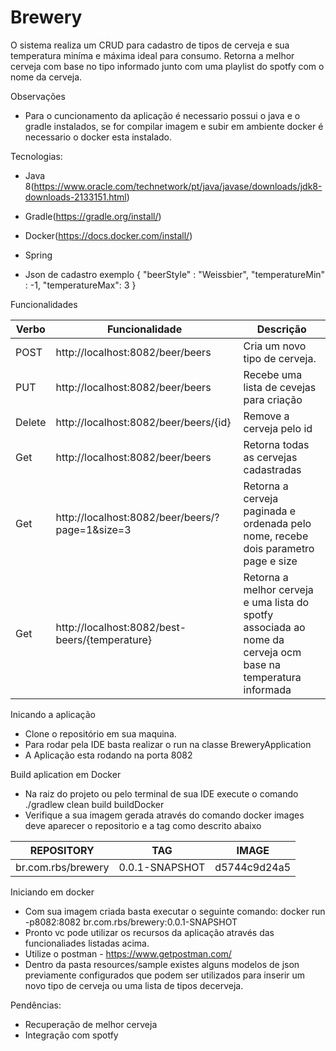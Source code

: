 # Brewery

O sistema realiza um CRUD para cadastro de tipos de cerveja e sua temperatura miníma e máxima ideal para consumo.
Retorna a melhor cerveja com base no tipo informado junto com uma playlist do spotfy com o nome da cerveja.

Observações
- Para o cuncionamento da aplicação é necessario possui o java e o gradle instalados, se for compilar imagem e subir em ambiente docker é necessario o docker esta instalado.

Tecnologias:
- Java 8(https://www.oracle.com/technetwork/pt/java/javase/downloads/jdk8-downloads-2133151.html)
- Gradle(https://gradle.org/install/)
- Docker(https://docs.docker.com/install/)
- Spring

- Json de cadastro exemplo
{
    "beerStyle" : "Weissbier",
    "temperatureMin" : -1,
    "temperatureMax": 3
 }
  
Funcionalidades

| Verbo     | Funcionalidade    | Descrição |
| --------|---------|-------|
| POST  | http://localhost:8082/beer/beers  | Cria um novo tipo de cerveja.|
| PUT  | http://localhost:8082/beer/beers  | Recebe uma lista de cevejas para criação |
| Delete | http://localhost:8082/beer/beers/{id} | Remove a cerveja pelo id |
| Get | http://localhost:8082/beer/beers | Retorna todas as cervejas cadastradas |
| Get | http://localhost:8082/beer/beers/?page=1&size=3 | Retorna a cerveja paginada e ordenada pelo nome, recebe dois parametro page e size |
| Get | http://localhost:8082/best-beers/{temperature} | Retorna a melhor cerveja e uma lista do spotfy associada ao nome da cerveja ocm base na temperatura informada |


Inicando a aplicação

- Clone o repositório em sua maquina.
- Para rodar pela IDE basta realizar o run na classe BreweryApplication
- A Aplicação esta rodando na porta 8082

Build aplication em Docker
- Na raiz do projeto ou pelo terminal de sua IDE execute o comando ./gradlew clean build buildDocker 
- Verifique a sua imagem gerada através do comando docker images deve aparecer o repositorio e a tag como descrito abaixo

| REPOSITORY     | TAG    | IMAGE | 
| --------|---------|-------|
| br.com.rbs/brewery  | 0.0.1-SNAPSHOT | d5744c9d24a5 |


Iniciando em docker

- Com sua imagem criada basta executar o seguinte comando: docker run -p8082:8082 br.com.rbs/brewery:0.0.1-SNAPSHOT
- Pronto vc pode utilizar os recursos da aplicação através das funcionaliades listadas acima.
- Utilize o postman - https://www.getpostman.com/
- Dentro da pasta resources/sample existes alguns modelos de json previamente configurados que podem ser utilizados para inserir um novo tipo de cerveja ou uma lista de tipos decerveja.

Pendências:
   - Recuperação de melhor cerveja
   - Integração com spotfy


